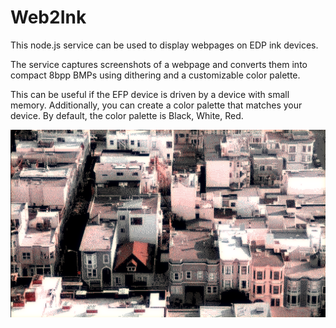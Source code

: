 # Web2Ink

This node.js service can be used to display webpages on EDP ink devices.

The service captures screenshots of a webpage and converts them into compact 8bpp BMPs using dithering and a customizable color palette.

This can be useful if the EFP device is driven by a device with small memory. Additionally, you can create a color palette that matches your device. By default, the color palette is Black, White, Red.


<img src="screen.png">

